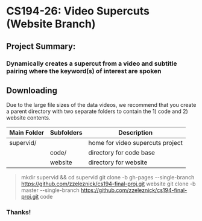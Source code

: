 #  CS194-26: Video Supercuts (Website Branch)

## Project Summary:

### Dynamically creates a supercut from a video and subtitle pairing where the keyword(s) of interest are spoken

## Downloading

Due to the large file sizes of the data videos, we recommend that you create a parent directory with two separate folders to contain the 1) code and 2) website contents.

| Main Folder | Subfolders| Description |
| ----------- | --------- | ----------- |
| supervid/   |           | home for video supercuts project |
|             |  code/    | directory for code base |
|             |  website  | directory for website  |

> mkdir supervid && cd supervid
> git clone -b gh-pages --single-branch https://github.com/zzeleznick/cs194-final-proj.git website
> git clone -b master --single-branch https://github.com/zzeleznick/cs194-final-proj.git code

### Thanks!